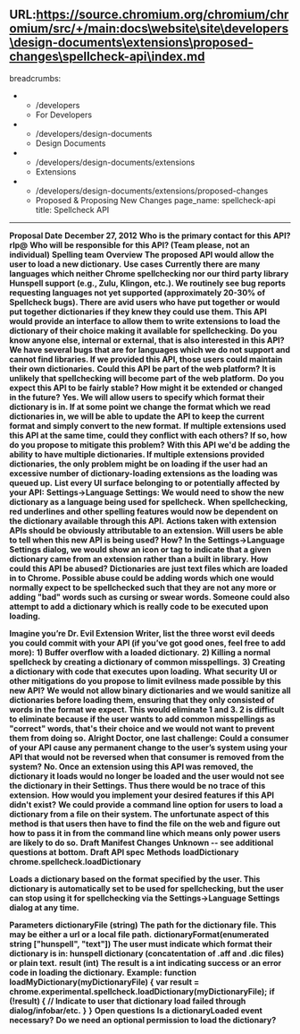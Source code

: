 URL:https://source.chromium.org/chromium/chromium/src/+/main:docs\website\site\developers\design-documents\extensions\proposed-changes\spellcheck-api\index.md
---
breadcrumbs:
- - /developers
  - For Developers
- - /developers/design-documents
  - Design Documents
- - /developers/design-documents/extensions
  - Extensions
- - /developers/design-documents/extensions/proposed-changes
  - Proposed & Proposing New Changes
page_name: spellcheck-api
title: Spellcheck API
---

**Proposal Date**
**December 27, 2012**
**Who is the primary contact for this API?**
**rlp@**
**Who will be responsible for this API? (Team please, not an individual)**
**Spelling team**
**Overview**
**The proposed API would allow the user to load a new dictionary.**
**Use cases**
**Currently there are many languages which neither Chrome spellchecking nor our third party library Hunspell support (e.g., Zulu, Klingon, etc.). We routinely see bug reports requesting languages not yet supported (approximately 20-30% of Spellcheck bugs). There are avid users who have put together or would put together dictionaries if they knew they could use them. This API would provide an interface to allow them to write extensions to load the dictionary of their choice making it available for spellchecking.**
**Do you know anyone else, internal or external, that is also interested in this API?**
**We have several bugs that are for languages which we do not support and cannot find libraries. If we provided this API, those users could maintain their own dictionaries.**
**Could this API be part of the web platform?**
**It is unlikely that spellchecking will become part of the web platform.**
**Do you expect this API to be fairly stable? How might it be extended or changed in the future?**
**Yes. We will allow users to specify which format their dictionary is in. If at some point we change the format which we read dictionaries in, we will be able to update the API to keep the current format and simply convert to the new format.**
**If multiple extensions used this API at the same time, could they conflict with each others? If so, how do you propose to mitigate this problem?**
**With this API we'd be adding the ability to have multiple dictionaries. If multiple extensions provided dictionaries, the only problem might be on loading if the user had an excessive number of dictionary-loading extensions as the loading was queued up.**
**List every UI surface belonging to or potentially affected by your API:**
**Settings-&gt;Language Settings: We would need to show the new dictionary as a language being used for spellcheck.**
**When spellchecking, red underlines and other spelling features would now be dependent on the dictionary available through this API.**
**Actions taken with extension APIs should be obviously attributable to an extension. Will users be able to tell when this new API is being used? How?**
**In the Settings-&gt;Language Settings dialog, we would show an icon or tag to indicate that a given dictionary came from an extension rather than a built in library.**
**How could this API be abused?**
**Dictionaries are just text files which are loaded in to Chrome. Possible abuse
could be adding words which one would normally expect to be spellchecked such
that they are not any more or adding "bad" words such as cursing or swear words.
Someone could also attempt to add a dictionary which is really code to be
executed upon loading.**

**Imagine you’re Dr. Evil Extension Writer, list the three worst evil deeds you could commit with your API (if you’ve got good ones, feel free to add more):**
**1) Buffer overflow with a loaded dictionary.**
**2) Killing a normal spellcheck by creating a dictionary of common misspellings.**
**3) Creating a dictionary with code that executes upon loading.**
**What security UI or other mitigations do you propose to limit evilness made possible by this new API?**
**We would not allow binary dictionaries and we would sanitize all dictionaries before loading them, ensuring that they only consisted of words in the format we expect. This would eliminate 1 and 3. 2 is difficult to eliminate because if the user wants to add common misspellings as "correct" words, that's their choice and we would not want to prevent them from doing so.**
**Alright Doctor, one last challenge:**
**Could a consumer of your API cause any permanent change to the user’s system using your API that would not be reversed when that consumer is removed from the system?**
**No. Once an extension using this API was removed, the dictionary it loads would no longer be loaded and the user would not see the dictionary in their Settings. Thus there would be no trace of this extension.**
**How would you implement your desired features if this API didn't exist?**
**We could provide a command line option for users to load a dictionary from a file on their system. The unfortunate aspect of this method is that users then have to find the file on the web and figure out how to pass it in from the command line which means only power users are likely to do so.**
**Draft Manifest Changes**
**Unknown -- see additional questions at bottom.**
**Draft API spec**
**Methods**
**loadDictionary**
**chrome.spellcheck.loadDictionary**

**Loads a dictionary based on the format specified by the user. This dictionary is automatically set to be used for spellchecking, but the user can stop using it for spellchecking via the Settings-&gt;Language Settings dialog at any time.**

**Parameters**
**dictionaryFile (string)**
**The path for the dictionary file. This may be either a url or a local file path.**
**dictionaryFormat(enumerated string \["hunspell", "text"\])**
**The user must indicate which format their dictionary is in: hunspell dictionary (concatentation of .aff and .dic files) or plain text.**
**result (int)**
**The result is a int indicating success or an error code in loading the dictionary.**
**Example:**
**function loadMyDictionary(myDictionaryFile) {**
**var result = chrome.experimental.spellcheck.loadDictionary(myDictionaryFile);**
**if (!result) {**
**// Indicate to user that dictionary load failed through dialog/infobar/etc.**
**}**
**}**
**Open questions**
**Is a dictionaryLoaded event necessary?**
**Do we need an optional permission to load the dictionary?**
